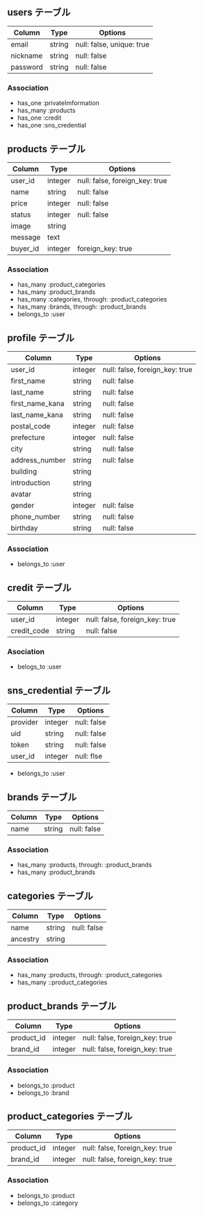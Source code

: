 ## users テーブル

| Column   | Type   | Options                   |
| -------- | ------ | ------------------------- |
| email    | string | null: false, unique: true |
| nickname | string | null: false               |
| password | string | null: false               |

### Association

- has_one :privateImformation
- has_many :products
- has_one :credit
- has_one :sns_credential

## products テーブル

| Column   | Type    | Options                        |
| -------- | ------- | ------------------------------ |
| user_id  | integer | null: false, foreign_key: true |
| name     | string  | null: false                    |
| price    | integer | null: false                    |
| status   | integer | null: false                    |
| image    | string  |                                |
| message  | text    |                                |
| buyer_id | integer | foreign_key: true              |

### Association

- has_many :product_categories
- has_many :product_brands
- has_many :categories, through: :product_categories
- has_many :brands, through: :product_brands
- belongs_to :user

## profile テーブル

| Column          | Type    | Options                        |
| --------------- | ------- | ------------------------------ |
| user_id         | integer | null: false, foreign_key: true |
| first_name      | string  | null: false                    |
| last_name       | string  | null: false                    |
| first_name_kana | string  | null: false                    |
| last_name_kana  | string  | null: false                    |
| postal_code     | integer | null: false                    |
| prefecture      | integer | null: false                    |
| city            | string  | null: false                    |
| address_number  | string  | null: false                    |
| building        | string  |                                |
| introduction    | string  |                                |
| avatar          | string  |                                |
| gender          | integer | null: false                    |
| phone_number    | string  | null: false                    |
| birthday        | string  | null: false                    |

### Association

- belongs_to :user

## credit テーブル

| Column      | Type    | Options                        |
| ----------- | ------- | ------------------------------ |
| user_id     | integer | null: false, foreign_key: true |
| credit_code | string  | null: false                    |

### Asociation

- belogs_to :user

## sns_credential テーブル

| Column   | Type    | Options     |
| -------- | ------- | ----------- |
| provider | integer | null: false |
| uid      | string  | null: false |
| token    | string  | null: false |
| user_id  | integer | null: flse  |

- belongs_to :user

## brands テーブル

| Column | Type   | Options     |
| ------ | ------ | ----------- |
| name   | string | null: false |

### Association

- has_many :products, through: :product_brands
- has_many :product_brands

## categories テーブル

| Column   | Type   | Options     |
| -------- | ------ | ----------- |
| name     | string | null: false |
| ancestry | string |             |

### Association

- has_many :products, through: :product_categories
- has_many ::product_categories

## product_brands テーブル

| Column     | Type    | Options                        |
| ---------- | ------- | ------------------------------ |
| product_id | integer | null: false, foreign_key: true |
| brand_id   | integer | null: false, foreign_key: true |

### Association

- belongs_to :product
- belongs_to :brand

## product_categories テーブル

| Column     | Type    | Options                        |
| ---------- | ------- | ------------------------------ |
| product_id | integer | null: false, foreign_key: true |
| brand_id   | integer | null: false, foreign_key: true |

### Association

- belongs_to :product
- belongs_to :category
